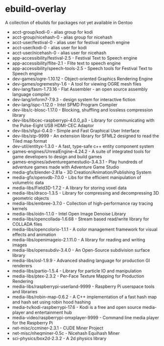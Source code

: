 # ebuild-overlay

A collection of ebuilds for packages not yet available in Gentoo

* acct-group/kodi-0 - alias group for kodi
* acct-group/nicehash-0 - alias group for nicehash
* acct-user/festival-0 - alias user for festival speech engine
* acct-user/kodi-0 - alias user for kodi
* acct-user/nicehash-0 - alias user for nicehash
* app-accessibility/festival-2.5 - Festival Text to Speech engine
* app-accessibility/flite-2.1 - Flite text to speech engine
* app-accessibility/speech-tools-2.5 - Speech tools for Festival Text to Speech engine
* dev-games/ogre-1.10.12 - Object-oriented Graphics Rendering Engine
* dev-games/ogremeshy-1.6 - A tool for viewing OGRE mesh files
* dev-lang/fasm-1.73.16 - Flat Assembler - an open source assembly language compiler
* dev-lang/inform7-7.9.3 - design system for interactive fiction
* dev-lang/ispc-1.12.0 - Intel SPMD Program Compiler
* dev-libs/c-blosc-1.17.0 - Blocking, shuffling and lossless compression library
* dev-libs/libcec-raspberrypi-4.0.0_p3 - Library for communicating with the Pulse-Eight USB HDMI-CEC Adaptor
* dev-libs/sfgui-0.4.0 - Simple and Fast Graphical User Interface
* dev-libs/stp-9999 - An extension library for SFML2 designed to read the Tiled map format
* dev-util/entityx-1.3.0 - A fast, type-safe c++ entity component system
* games-engines/UnrealEngine-4.24.2 - A suite of integrated tools for game developers to design and build games
* games-engines/adventuregamestudio-3.4.3.1 - Play hundreds of adventure games made with Adventure Game Studio
* media-gfx/blender-2.81a - 3D Creation/Animation/Publishing System
* media-gfx/openvdb-7.0.0 - Libs for the efficient manipulation of volumetric data
* media-libs/Field3D-1.7.2 - A library for storing voxel data
* media-libs/draco-1.3.5 - Library for compressing and decompressing 3D geometric objects
* media-libs/embree-3.7.0 - Collection of high-performance ray tracing kernels
* media-libs/oidn-1.1.0 - Intel Open Image Denoise Library
* media-libs/opencollada-1.6.68 - Stream based read/write library for COLLADA files
* media-libs/opencolorio-1.1.1 - A color management framework for visual effects and animation
* media-libs/openimageio-2.1.11.0 - A library for reading and writing images
* media-libs/opensubdiv-3.4.0 - An Open-Source subdivision surface library
* media-libs/osl-1.9.9 - Advanced shading language for production GI renderers
* media-libs/partio-1.5.4 - Library for particle IO and manipulation
* media-libs/ptex-2.3.2 - Per-Face Texture Mapping for Production Rendering
* media-libs/raspberrypi-userland-9999 - Raspberry Pi userspace tools and libraries
* media-libs/robin-map-0.6.2 - A C++ implementation of a fast hash map and hash set using robin hood hashing
* media-tv/kodi-raspberrypi-17.6 - Kodi is a free and open source media-player and entertainment hub
* media-video/raspberrypi-omxplayer-9999 - Command line media player for the Raspberry Pi
* net-misc/ccminer-2.3.1 - CUDE Miner Project
* net-misc/nheqminer-0.5c - Nicehash Equihash Miner
* sci-physics/box2d-2.3.2 - A 2d physics library
